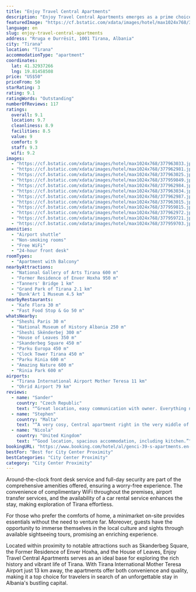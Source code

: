 ```yaml
---
title: "Enjoy Travel Central Apartments"
description: "Enjoy Travel Central Apartments emerges as a prime choice for travelers seeking comfort and convenience in the heart of Tirana."
featuredImage: "https://cf.bstatic.com/xdata/images/hotel/max1024x768/377963033.jpg?k=e0269238e90f30b84faf3201ef54738340d0844e2389aff5db88ed0a20e193c8&o=&hp=1"
language: en
slug: enjoy-travel-central-apartments
address: "Rruga e Durrësit, 1001 Tirana, Albania"
city: "Tirana"
location: "Tirana"
accommodationType: "apartment"
coordinates:
  lat: 41.32937266
  lng: 19.81458508
price: "US$50"
priceFrom: 50
starRating: 3
rating: 9.1
ratingWords: "Outstanding"
numberOfReviews: 117
ratings:
  overall: 9.1
  location: 9.7
  cleanliness: 8.9
  facilities: 8.5
  value: 9
  comfort: 9
  staff: 9.3
  wifi: 9.2
images:
  - "https://cf.bstatic.com/xdata/images/hotel/max1024x768/377963033.jpg?k=e0269238e90f30b84faf3201ef54738340d0844e2389aff5db88ed0a20e193c8&o=&hp=1"
  - "https://cf.bstatic.com/xdata/images/hotel/max1024x768/377962981.jpg?k=bfb38fc7ee63d35ce5cd031fe7535987db1773968b31ce9a9c3ac80b008203f3&o=&hp=1"
  - "https://cf.bstatic.com/xdata/images/hotel/max1024x768/377963025.jpg?k=32e1955615532f9bfeb2dfa3cb1cb21cb4aa2f0e7677c51ab9092c1a41c4bd9d&o=&hp=1"
  - "https://cf.bstatic.com/xdata/images/hotel/max1024x768/377959849.jpg?k=866c34a6eaeb575c58ff500937184cc9161040d55d131916d9b42618a36db6a2&o=&hp=1"
  - "https://cf.bstatic.com/xdata/images/hotel/max1024x768/377962984.jpg?k=0d27d64c699905e4a21f65104e808a2f43f498a90ffff010041c7aa67dfc4b00&o=&hp=1"
  - "https://cf.bstatic.com/xdata/images/hotel/max1024x768/377963034.jpg?k=b13bf5ffd1b7b930d0e413f99cdda665a1dd8191581f4a003af40bc4ca1298e4&o=&hp=1"
  - "https://cf.bstatic.com/xdata/images/hotel/max1024x768/377962987.jpg?k=308a6c7b0c361bc14f76f55235bd4c06f4207f65e781060f1d08bedd86d99c1f&o=&hp=1"
  - "https://cf.bstatic.com/xdata/images/hotel/max1024x768/377963015.jpg?k=19bd3827aa0dd39355191e3419fbcbe67f0e9b8f399228461f8206c00f0ee896&o=&hp=1"
  - "https://cf.bstatic.com/xdata/images/hotel/max1024x768/377959815.jpg?k=50090a046f983343740fc947e11bb2259671770193b94fb573a03ceab7c1053e&o=&hp=1"
  - "https://cf.bstatic.com/xdata/images/hotel/max1024x768/377962972.jpg?k=02f4cc3942da745a4e2402bf38558c7836e7db76b66e27e166f9b9d1b7b815ac&o=&hp=1"
  - "https://cf.bstatic.com/xdata/images/hotel/max1024x768/377959721.jpg?k=2c2f60ce900e307119cef1f8f6a3409682ae1e97e66efc956e596f2de40941f1&o=&hp=1"
  - "https://cf.bstatic.com/xdata/images/hotel/max1024x768/377959703.jpg?k=9ac7e52123888affb32c87383e78f91d88b32d17639c5559ef530b0a600f4b3e&o=&hp=1"
amenities:
  - "Airport shuttle"
  - "Non-smoking rooms"
  - "Free WiFi"
  - "24-hour front desk"
roomTypes:
  - "Apartment with Balcony"
nearbyAttractions:
  - "National Gallery of Arts Tirana 600 m"
  - "Former Residence of Enver Hoxha 950 m"
  - "Tanners' Bridge 1 km"
  - "Grand Park of Tirana 2.1 km"
  - "Bunk'Art 1 Museum 4.5 km"
nearbyRestaurants:
  - "Kafe Flora 30 m"
  - "Fast Food Stop & Go 50 m"
whatsNearby:
  - "Sheshi Paris 30 m"
  - "National Museum of History Albania 250 m"
  - "Sheshi Skënderbej 300 m"
  - "House of Leaves 350 m"
  - "Skanderbeg Square 450 m"
  - "Parku Europa 450 m"
  - "Clock Tower Tirana 450 m"
  - "Parku Rinia 600 m"
  - "Amazing Nature 600 m"
  - "Rinia Park 600 m"
airports:
  - "Tirana International Airport Mother Teresa 11 km"
  - "Ohrid Airport 79 km"
reviews:
  - name: "Sander"
    country: "Czech Republic"
    text: "“Great location, easy communication with owner. Everything needed in the appartment for a great stay.”"
  - name: "Stephen"
    country: "Malta"
    text: "“A very cosy, Central apartment right in the very middle of Tirana. Lacked for nothing. Perfect”"
  - name: "Nicola"
    country: "United Kingdom"
    text: "“Good location, spacious accommodation, including kitchen.”"
bookingURL: "https://www.booking.com/hotel/al/genci-39-s-apartments.en-gb.html?aid=8035640"
bestFor: "Best for City Center Proximity"
bestCategories: "City Center Proximity"
category: "City Center Proximity"
---
```


Around-the-clock front desk service and full-day security are part of the comprehensive amenities offered, ensuring a worry-free experience. The convenience of complimentary WiFi throughout the premises, airport transfer services, and the availability of a car rental service enhances the stay, making exploration of Tirana effortless.

For those who prefer the comforts of home, a minimarket on-site provides essentials without the need to venture far. Moreover, guests have the opportunity to immerse themselves in the local culture and sights through available sightseeing tours, promising an enriching experience.

Located within proximity to notable attractions such as Skanderbeg Square, the Former Residence of Enver Hoxha, and the House of Leaves, Enjoy Travel Central Apartments serves as an ideal base for exploring the rich history and vibrant life of Tirana. With Tirana International Mother Teresa Airport just 13 km away, the apartments offer both convenience and quality, making it a top choice for travelers in search of an unforgettable stay in Albania's bustling capital.